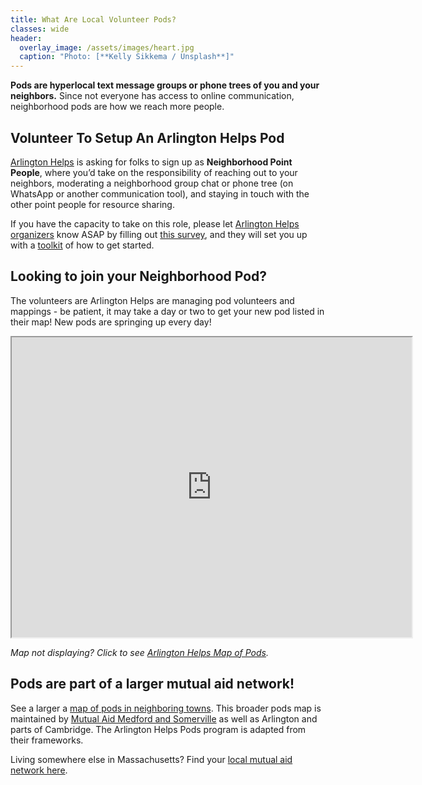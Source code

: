 ```yaml
---
title: What Are Local Volunteer Pods?
classes: wide
header:
  overlay_image: /assets/images/heart.jpg
  caption: "Photo: [**Kelly Sikkema / Unsplash**]"
---
```


**Pods are hyperlocal text message groups or phone trees of you and your neighbors.** Since not everyone has access to online communication, neighborhood pods are how we reach more people. 

## Volunteer To Setup An Arlington Helps Pod

[Arlington Helps](arlingtonhelps.org) is asking for folks to sign up as **Neighborhood Point People**, where you’d take on the responsibility of reaching out to your neighbors, moderating a neighborhood group chat or phone tree (on WhatsApp or another communication tool), and staying in touch with the other point people for resource sharing.

If you have the capacity to take on this role, please let [Arlington Helps organizers](https://www.arlingtonhelps.org/pods) know ASAP by filling out [this survey](https://docs.google.com/forms/d/e/1FAIpQLSeBp1E8eVqW1OqDKWHoygncmGdjNieRRVBexVavlRg9YP6U7A/viewform), and they will set you up with a [toolkit](https://tinyurl.com/how-to-pod-arlington) of how to get started.

## Looking to join your Neighborhood Pod?

The volunteers are Arlington Helps are managing pod volunteers and mappings - be patient, it may take a day or two to get your new pod listed in their map!  New pods are springing up every day!

<iframe src="https://www.google.com/maps/d/embed?mid=1djdUWdOjxj2sMuKCjeudmpJb1msPgH1O" width="640" height="480"></iframe>

_Map not displaying? Click to see [Arlington Helps Map of Pods](https://www.google.com/maps/d/u/0/viewer?mid=1djdUWdOjxj2sMuKCjeudmpJb1msPgH1O&ll=42.40755600551749%2C-71.14267749999999&z=18)._

## Pods are part of a larger mutual aid network!

See a larger a [map of pods in neighboring towns](https://www.google.com/maps/d/viewer?mid=1502kJVz29cyu9qB_uLTLvujt0VET_Gc3&usp=sharing). This broader pods map is maintained by [Mutual Aid Medford and Somerville](https://mutualaidmamas.com/) as well as Arlington and parts of Cambridge. The Arlington Helps Pods program is adapted from their frameworks.

Living somewhere else in Massachusetts? Find your [local mutual aid network here](https://www.humannetworkinitiative.com/neighborhoods).

